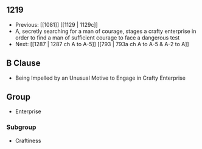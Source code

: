 ## 1219
- Previous: [[1081]] [[1129 | 1129c]] 
- A, secretly searching for a man of courage, stages a crafty enterprise in order to find a man of sufficient courage to face a dangerous test
- Next: [[1287 | 1287 ch A to A-5]] [[793 | 793a ch A to A-5 &amp; A-2 to A]] 

## B Clause
- Being Impelled by an Unusual Motive to Engage in Crafty Enterprise

## Group
- Enterprise

### Subgroup
- Craftiness


